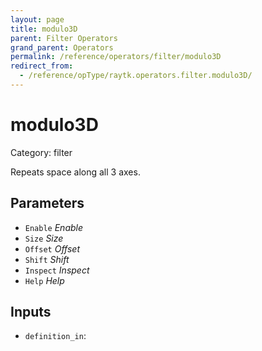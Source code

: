 ```yaml
---
layout: page
title: modulo3D
parent: Filter Operators
grand_parent: Operators
permalink: /reference/operators/filter/modulo3D
redirect_from:
  - /reference/opType/raytk.operators.filter.modulo3D/
---
```


# modulo3D

Category: filter



Repeats space along all 3 axes.

## Parameters

* `Enable` *Enable*
* `Size` *Size*
* `Offset` *Offset*
* `Shift` *Shift*
* `Inspect` *Inspect*
* `Help` *Help*

## Inputs

* `definition_in`: 
